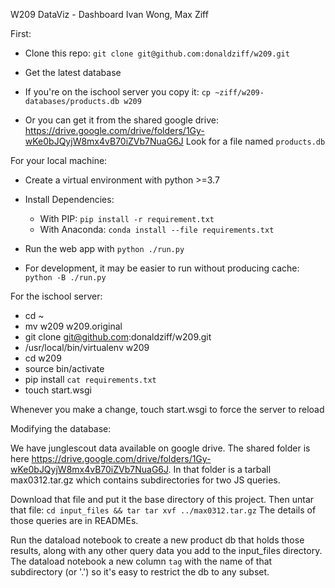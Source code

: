 W209 DataViz - Dashboard Ivan Wong, Max Ziff

First:

- Clone this repo:
`git clone git@github.com:donaldziff/w209.git`

- Get the latest database 
 - If you're on the ischool server you copy it:
   `cp ~ziff/w209-databases/products.db w209`
 - Or you can get it from the shared google drive:
   https://drive.google.com/drive/folders/1Gy-wKe0bJQyjW8mx4vB70iZVb7NuaG6J
   Look for a file named `products.db`

For your local machine:
- Create a virtual environment with python >=3.7
- Install Dependencies:
  - With PIP: `pip install -r requirement.txt`
  - With Anaconda: `conda install --file requirements.txt`

- Run the web app with
  `python ./run.py`

- For development, it may be easier to run without producing cache:
  `python -B ./run.py`

For the ischool server:
- cd ~
- mv w209 w209.original
- git clone git@github.com:donaldziff/w209.git
- /usr/local/bin/virtualenv w209
- cd w209
- source bin/activate
- pip install `cat requirements.txt`
- touch start.wsgi

Whenever you make a change, touch start.wsgi to force the server to reload

Modifying the database:

We have junglescout data available on google drive. The shared folder
is here https://drive.google.com/drive/folders/1Gy-wKe0bJQyjW8mx4vB70iZVb7NuaG6J.
In that folder is a tarball max0312.tar.gz which contains subdirectories for two JS queries.

Download that file and put it the base directory of this project. Then untar that file:
  `cd input_files && tar tar xvf ../max0312.tar.gz`
The details of those queries are in READMEs.

Run the dataload notebook to create a new product db that holds those results, along with
any other query data you add to the input_files directory. The dataload notebook a new
column `tag` with the name of that subdirectory (or '.') so it's easy to restrict the db
to any subset.

